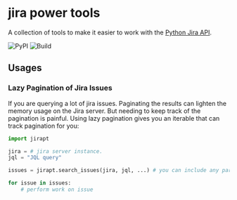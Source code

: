 # jira power tools

A collection of tools to make it easier to work with the 
[Python Jira API](https://pypi.org/project/jira/).

![PyPI](https://img.shields.io/pypi/v/jira-power-tools.svg) ![Build](https://github.com/dbradf/jira-power-tools/workflows/Test%20Python%20Package/badge.svg)

## Usages

### Lazy Pagination of Jira Issues

If you are querying a lot of jira issues. Paginating the results can lighten the memory usage
on the Jira server. But needing to keep track of the pagination is painful. Using lazy pagination
gives you an iterable that can track pagination for you:

```python
import jirapt

jira = # jira server instance.
jql = "JQL query"

issues = jirapt.search_issues(jira, jql, ...) # you can include any parameters you might pass to search_issues.

for issue in issues:
    # perform work on issue

```
